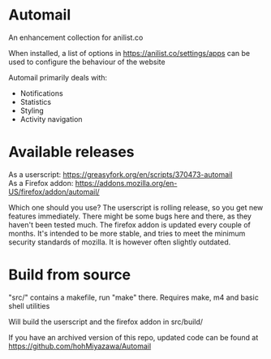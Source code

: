 # Automail
An enhancement collection for anilist.co

When installed, a list of options in https://anilist.co/settings/apps can be used to configure the behaviour of the website

Automail primarily deals with:
- Notifications
- Statistics
- Styling
- Activity navigation

# Available releases

As a userscript: https://greasyfork.org/en/scripts/370473-automail  
As a Firefox addon: https://addons.mozilla.org/en-US/firefox/addon/automail/

Which one should you use? The userscript is rolling release, so you get new features immediately. There might be some bugs here and there, as they haven't been tested much. The firefox addon is updated every couple of months. It's intended to be more stable, and tries to meet the minimum security standards of mozilla. It is however often slightly outdated.

# Build from source

"src/" contains a makefile, run "make" there.
Requires make, m4 and basic shell utilities

Will build the userscript and the firefox addon in src/build/

If you have an archived version of this repo, updated code can be found at
https://github.com/hohMiyazawa/Automail


